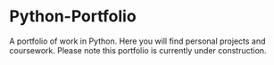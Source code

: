 # Python-Portfolio
A portfolio of work in Python. Here you will find personal projects and coursework. Please note this portfolio is currently under construction. 
